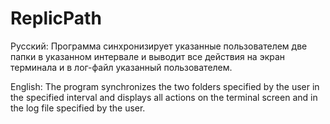# ReplicPath
Русский:
Программа синхронизирует указанные пользователем две папки в указанном интервале и выводит все действия на экран терминала и в лог-файл указанный пользователем.

English:
The program synchronizes the two folders specified by the user in the specified interval and displays all actions on the terminal screen and in the log file specified by the user.
